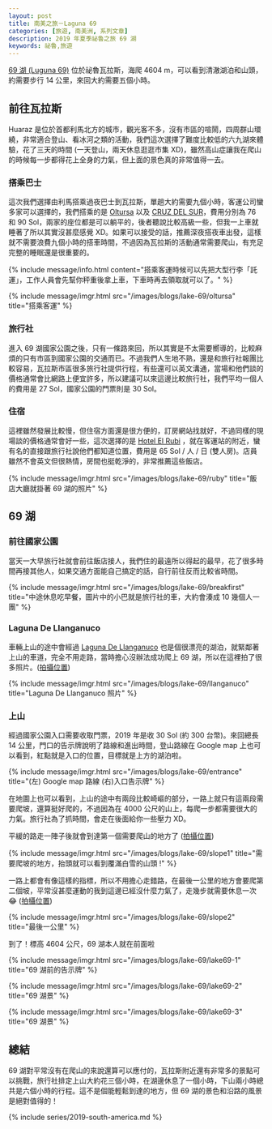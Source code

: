 ```yaml
---
layout: post
title: 南美之旅－Laguna 69
categories: [旅遊, 南美洲, 系列文章]
description: 2019 年夏季祕魯之旅 69 湖
keywords: 祕魯,旅遊
---
```


[69 湖 (Luguna 69)](https://www.tripadvisor.com.tw/Attraction_Review-g737084-d3387209-Reviews-Laguna_69-Yungay_Ancash_Region.html) 位於祕魯瓦拉斯，海爬 4604 m，可以看到清澈湖泊和山頭，約需要步行 14 公里，來回大約需要五個小時。

## 前往瓦拉斯

Huaraz 是位於首都利馬北方的城市，觀光客不多，沒有市區的喧鬧，四周群山環繞，非常適合登山、看冰河之類的活動，我們這次選擇了難度比較低的六九湖來體驗，花了三天的時間 (一天登山，兩天休息逛逛市集 XD)，雖然高山症讓我在爬山的時候每一步都得花上全身的力氣，但上面的景色真的非常值得一去。

### 搭乘巴士

這次我們選擇由利馬搭乘過夜巴士到瓦拉斯，單趟大約需要九個小時，客運公司蠻多家可以選擇的，我們搭乘的是 [Oltursa](https://www.oltursa.pe/) 以及 [CRUZ DEL SUR](https://www.cruzdelsur.com.pe/)，費用分別為 76 和 90 Sol，兩家的座位都是可以躺平的，後者聽說比較高級一些，但我一上車就睡著了所以其實沒甚麼感覺 XD。如果可以接受的話，推薦深夜搭夜車出發，這樣就不需要浪費九個小時的搭車時間，不過因為瓦拉斯的活動通常需要爬山，有充足完整的睡眠還是很重要的。

{% include message/info.html content="搭乘客運時候可以先把大型行李「託運」，工作人員會先幫你秤重後拿上車，下車時再去領取就可以了。" %}

{% include message/imgr.html src="/images/blogs/lake-69/oltursa" title="搭乘客運" %}

### 旅行社

進入 69 湖國家公園之後，只有一條路來回，所以其實是不太需要嚮導的，比較麻煩的只有市區到國家公園的交通而已。不過我們人生地不熟，還是和旅行社報團比較容易，瓦拉斯市區很多旅行社提供行程，有些還可以英文溝通，當場和他們談的價格通常會比網路上便宜許多，所以建議可以來這邊比較旅行社，我們平均一個人的費用是 27 Sol，國家公園的門票則是 30 Sol。

### 住宿

這裡雖然發展比較慢，但住宿方面還是很方便的，訂房網站找就好，不過同樣的現場談的價格通常會好一些，這次選擇的是 [Hotel El Rubi](https://goo.gl/maps/p4a6MY8pCTEEfct2A) ，就在客運站的附近，蠻有名的直接跟旅行社說他們都知道位置，費用是 65 Sol / 人 / 日 (雙人房)。店員雖然不會英文但很熱情，房間也挺乾淨的，非常推薦這些飯店。

{% include message/imgr.html src="/images/blogs/lake-69/ruby" title="飯店大廳就掛著 69 湖的照片" %}

## 69 湖

### 前往國家公園

當天一大早旅行社就會前往飯店接人，我們住的最遠所以得起的最早，花了很多時間再接其他人，如果交通方面能自己搞定的話，自行前往反而比較省時間。

{% include message/imgr.html src="/images/blogs/lake-69/breakfirst" title="中途休息吃早餐，圖片中的小巴就是旅行社的車，大約會湊成 10 幾個人一團" %}

### Laguna De Llanganuco

車輛上山的途中會經過 [Laguna De Llanganuco](https://www.google.com/maps/place/Laguna+De+Llanganuco/@-9.0742004,-77.6458905,17z/data=!4m13!1m7!3m6!1s0x0:0x0!2zOcKwMDQnMTguNiJTIDc3wrAzOCczOC41Ilc!3b1!8m2!3d-9.0718405!4d-77.6440388!3m4!1s0x91a9492a00084df1:0xb004b6ee67158c90!8m2!3d-9.0742004!4d-77.6458908) 也是個很漂亮的湖泊，就緊鄰著上山的車道，完全不用走路，當時擔心沒辦法成功爬上 69 湖，所以在這裡拍了很多照片。([拍攝位置](https://www.google.com/maps?q=loc:-9.0717546,-77.64416))

{% include message/imgr.html src="/images/blogs/lake-69/llanganuco" title="Laguna De Llanganuco 照片" %}

### 上山

經過國家公園入口需要收取門票，2019 年是收 30 Sol (約 300 台幣)。來回總長 14 公里，門口的告示牌說明了路線和進出時間，登山路線在 Google map 上也可以看到，紅點就是入口的位置，目標就是上方的湖泊啦。

{% include message/imgr.html src="/images/blogs/lake-69/entrance" title="(左) Google map 路線 (右)入口告示牌" %}

在地圖上也可以看到，上山的途中有兩段比較崎嶇的部分，一路上就只有這兩段需要爬坡，還算挺好爬的，不過因為在 4000 公尺的山上，每爬一步都需要很大的力氣。旅行社為了抓時間，會走在後面給你一些壓力 XD。

平緩的路走一陣子後就會到達第一個需要爬山的地方了 ([拍攝位置](https://www.google.com/maps?q=loc:-9.0257752,-77.5981699))

{% include message/imgr.html src="/images/blogs/lake-69/slope1" title="需要爬坡的地方，抬頭就可以看到覆滿白雪的山頭 !" %}

一路上都會有像這樣的指標，所以不用擔心走錯路，在最後一公里的地方會要爬第二個坡，平常沒甚麼運動的我到這邊已經沒什麼力氣了，走幾步就需要休息一次 😂 ([拍攝位置](https://www.google.com/maps?q=loc:-9.0140166,-77.6040547))

{% include message/imgr.html src="/images/blogs/lake-69/slope2" title="最後一公里" %}

到了！標高 4604 公尺，69 湖本人就在前面啦

{% include message/imgr.html src="/images/blogs/lake-69/lake69-1" title="69 湖前的告示牌" %}

{% include message/imgr.html src="/images/blogs/lake-69/lake69-2" title="69 湖景" %}

{% include message/imgr.html src="/images/blogs/lake-69/lake69-3" title="69 湖景" %}



## 總結

69 湖對平常沒有在爬山的來說還算可以應付的，瓦拉斯附近還有非常多的景點可以挑戰，旅行社排定上山大約花三個小時，在湖邊休息了一個小時，下山兩小時總共是六個小時的行程。這不是個能輕鬆到達的地方，但 69 湖的景色和沿路的風景是絕對值得的！

{% include series/2019-south-america.md %}
